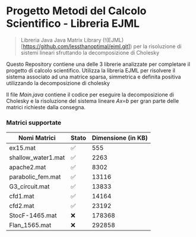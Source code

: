 # Progetto Metodi del Calcolo Scientifico - Libreria EJML

> Libreria Java Java Matrix Library (!(EJML)[https://github.com/lessthanoptimal/ejml.git]) per la risoluzione di sistemi lineari 
sfruttando la decomposizione di Cholesky

Questo Repository contiene una delle 3 librerie analizzate per completare il progetto di calcolo scientifico. Utilizza la libreria EJML per risolvere il sistema associato ad una matrice sparsa, simmetrica e definita positiva utilizzando la decomposizione di cholesky

Il file *Main.java* contiene il codice per eseguire la decomposizione di Cholesky e la risoluzione 
del sistema lineare *Ax=b* per gran parte delle matrici richieste dalla consegna.

### Matrici supportate

| Nomi Matrici | Stato | Dimensione (in KB) |
|-----------|-----------|-----------|
| ex15.mat  | :white_check_mark:   |  555 |
| shallow_water1.mat    | :white_check_mark:   | 2263 |
| apache2.mat   | :white_check_mark:    | 8302 |
| parabolic_fem.mat  | :white_check_mark:    | 13116 |
| G3_circuit.mat   | :white_check_mark:    | 13833 |
| cfd1.mat   | :white_check_mark:    | 14164 |
| cfd2.mat   | :white_check_mark:    | 23192 |
| StocF-1465.mat   | :x:    | 178368 |
| Flan_1565.mat   | :x:    | 292858 |
